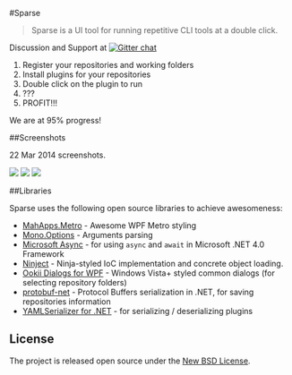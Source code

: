 #Sparse
> Sparse is a UI tool for running repetitive CLI tools at a double click.

Discussion and Support at [![Gitter chat](https://badges.gitter.im/mauris/SparseApp.png)](https://gitter.im/mauris/SparseApp)

1. Register your repositories and working folders
2. Install plugins for your repositories
3. Double click on the plugin to run
4. ???
5. PROFIT!!!

We are at 95% progress!

##Screenshots

22 Mar 2014 screenshots.

![](http://i.imgur.com/Da0nR1Y.png)
![](http://i.imgur.com/FtK90n9.png)
![](http://i.imgur.com/k29sZav.png)

##Libraries

Sparse uses the following open source libraries to achieve awesomeness:

- [MahApps.Metro](https://github.com/MahApps/MahApps.Metro) - Awesome WPF Metro styling
- [Mono.Options](http://www.nuget.org/packages/Mono.Options) - Arguments parsing
- [Microsoft Async](https://www.nuget.org/packages/Microsoft.Bcl.Async) - for using `async` and `await` in Microsoft .NET 4.0 Framework
- [Ninject](http://ninject.org/) - Ninja-styled IoC implementation and concrete object loading.
- [Ookii Dialogs for WPF](http://www.ookii.org/software/dialogs/) - Windows Vista+ styled common dialogs (for selecting repository folders)
- [protobuf-net](http://code.google.com/p/protobuf-net/) - Protocol Buffers serialization in .NET, for saving repositories information
- [YAMLSerializer for .NET](http://yamlserializer.codeplex.com/) - for serializing / deserializing plugins

## License

The project is released open source under the [New BSD License](http://opensource.org/licenses/BSD-3-Clause).